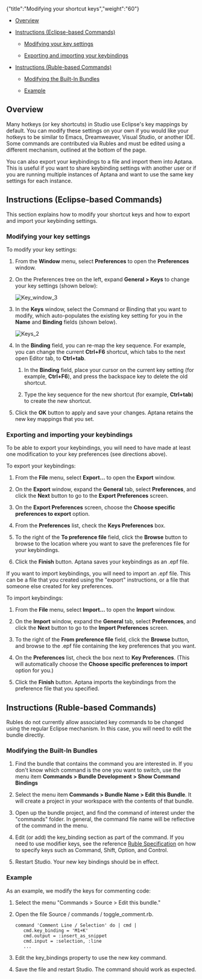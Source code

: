 {"title":"Modifying your shortcut keys","weight":"60"}

* [Overview](#overview)

* [Instructions (Eclipse-based Commands)](#instructions-eclipse-based-commands)

    * [Modifying your key settings](#modifying-your-key-settings)

    * [Exporting and importing your keybindings](#exporting-and-importing-your-keybindings)

* [Instructions (Ruble-based Commands)](#instructions-ruble-based-commands)

    * [Modifying the Built-In Bundles](#modifying-the-built-in-bundles)

    * [Example](#example)

## Overview

Many hotkeys (or key shortcuts) in Studio use Eclipse's key mappings by default. You can modify these settings on your own if you would like your hotkeys to be similar to Emacs, Dreamweaver, Visual Studio, or another IDE. Some commands are contributed via Rubles and must be edited using a different mechanism, outlined at the bottom of the page.

You can also export your keybindings to a file and import them into Aptana. This is useful if you want to share keybinding settings with another user or if you are running multiple instances of Aptana and want to use the same key settings for each instance.

## Instructions (Eclipse-based Commands)

This section explains how to modify your shortcut keys and how to export and import your keybinding settings.

### Modifying your key settings

To modify your key settings:

1. From the **Window** menu, select **Preferences** to open the **Preferences** window.

2. On the Preferences tree on the left, expand **General > Keys** to change your key settings (shown below):

    ![Key_window_3](/Images/appc/download/attachments/30083211/Key_window_3.jpg)
3. In the **Keys** window, select the Command or Binding that you want to modify, which auto-populates the existing key setting for you in the **Name** and **Binding** fields (shown below).

    ![Keys_2](/Images/appc/download/attachments/30083211/Keys_2.jpg)
4. In the **Binding** field, you can re-map the key sequence. For example, you can change the current **Ctrl+F6** shortcut, which tabs to the next open Editor tab, to **Ctrl+tab**.

    1. In the **Binding** field, place your cursor on the current key setting (for example, **Ctrl+F6**), and press the backspace key to delete the old shortcut.

    2. Type the key sequence for the new shortcut (for example, **Ctrl+tab**) to create the new shortcut.

5. Click the **OK** button to apply and save your changes.
    Aptana retains the new key mappings that you set.

### Exporting and importing your keybindings

To be able to export your keybindings, you will need to have made at least one modification to your key preferences (see directions above).

To export your keybindings:

1. From the **File** menu, select **Export...** to open the **Export** window.

2. On the **Export** window, expand the **General** tab, select **Preferences**, and click the **Next** button to go to the **Export Preferences** screen.

3. On the **Export Preferences** screen, choose the **Choose specific preferences to export** option.

4. From the **Preferences** list, check the **Keys Preferences** box.

5. To the right of the **To preference file** field, click the **Browse** button to browse to the location where you want to save the preferences file for your keybindings.

6. Click the **Finish** button.
    Aptana saves your keybindings as an .epf file.

If you want to import keybindings, you will need to import an .epf file. This can be a file that you created using the "export" instructions, or a file that someone else created for key preferences.

To import keybindings:

1. From the **File** menu, select **Import...** to open the **Import** window.

2. On the **Import** window, expand the **General** tab, select **Preferences**, and click the **Next** button to go to the **Import Preferences** screen.

3. To the right of the **From preference file** field, click the **Browse** button, and browse to the .epf file containing the key preferences that you want.

4. On the **Preferences** list, check the box next to **Key Preferences**. (This will automatically choose the **Choose specific preferences to import** option for you.)

5. Click the **Finish** button.
    Aptana imports the keybindings from the preference file that you specified.

## Instructions (Ruble-based Commands)

Rubles do not currently allow associated key commands to be changed using the regular Eclipse mechanism. In this case, you will need to edit the bundle directly.

### Modifying the Built-In Bundles

1. Find the bundle that contains the command you are interested in. If you don't know which command is the one you want to switch, use the menu item **Commands > Bundle Development > Show Command Bindings**

2. Select the menu item **Commands > Bundle Name > Edit this Bundle**. It will create a project in your workspace with the contents of that bundle.

3. Open up the bundle project, and find the command of interest under the "commands" folder. In general, the command file name will be reflective of the command in the menu.

4. Edit (or add) the key\_binding section as part of the command. If you need to use modifier keys, see the reference [Ruble Specification](/docs/appc/Axway_Appcelerator_Studio/Axway_Appcelerator_Studio_Guide/Customizing_Studio/Rubles/Ruble_Specification/) on how to specify keys such as Command, Shift, Option, and Control.

5. Restart Studio. Your new key bindings should be in effect.

### Example

As an example, we modify the keys for commenting code:

1. Select the menu "Commands > Source > Edit this bundle."

2. Open the file Source / commands / toggle\_comment.rb.

    ```
    command 'Comment Line / Selection' do | cmd |
       cmd.key_binding = 'M1+K'
       cmd.output = :insert_as_snippet
       cmd.input = :selection, :line
       ...
    ```

3. Edit the key\_bindings property to use the new key command.

4. Save the file and restart Studio. The command should work as expected.
